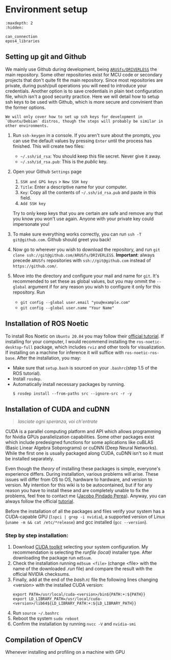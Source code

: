 # Environment setup

```{toctree}
:maxdepth: 2
:hidden:

can_connection
epos4_libraries

```

## Setting up git and Github
We mainly use Github during development, being [`ARUSfs/DRIVERLESS`](https://github.com/ARUSfs/DRIVERLESS) the main repository. Some other repositories exist for MCU code or secondary projects that don't quite fit the main repository. Since most repositories are private, during push/pull operations you will need to introduce your credentials. Another option is to save credentials in plain text configuration file, which isn't a good security practice. Here we will detail how to setup ssh keys to be used with Github, which is more secure and convinient than the former options.

```{note}
We will only cover how to set up ssh keys for development in `Ubuntu/Debian` distros, though the steps will probably be similar in other environments.
```

1. Run `ssh-keygen` in a console. If you aren't sure about the prompts, you can use the default values by pressing `Enter` until the process has finished. This will create two files:
    * `~/.ssh/id_rsa`: You should keep this file secret. Never give it away.
    * `~/.ssh/id_rsa.pub`: This is the *public* key.
2. Open your Github `Settings` page
    1. `SSH and GPG keys` > `New SSH key` 
    2. `Title`: Enter a descriptive name for your computer.
    3. `Key`: Copy all the contents of `~/.ssh/id_rsa.pub` and paste in this field.
    4. `Add SSH key`

    Try to only keep keys that you are certain are safe and remove any that you know you won't use again. Anyone with your private key could impersonate you!
3. To make sure everything works correctly, you can run `ssh -T git@github.com`. Github should greet you back!
4. Now go to wherever you wish to download the repository, and run `git clone ssh://git@github.com/ARUSfs/DRIVERLESS`. **Important**: always precede `ARUSfs` repositories with `ssh://git@github.com` instead of `https://github.com/`.
5. Move into the directory and configure your mail and name for `git`. It's recommended to set these as global values, but you may ommit the `--global` argument if for any reason you wish to configure it only for this repository. Run
    * `git config --global user.email "you@example.com"`
    * `git config --global user.name "Your Name"`

## Installation of ROS Noetic

To install Ros Noetic on `Ubuntu 20.04` you may follow their [official tutorial](http://wiki.ros.org/noetic/Installation/Ubuntu). If installing for your computer, I would recommend installing the `ros-noetic-desktop-full` package, which includes `rviz` and other tools for visualization. If installing on a machine for inference it will suffice with `ros-noetic-ros-base`. After the installation, you may:
- Make sure that `setup.bash` is sourced on your `.bashrc`(step 1.5 of the ROS tutorial).
- Install `rosdep`.
- Automatically install necessary packages by running.
    ```{code-block}
    $ rosdep install --from-paths src --ignore-src -r -y
    ```

## Installation of CUDA and cuDNN
> *lasciate ogni speranza, voi ch'entrate*

CUDA is a parallel computing platform and API which allows programming for Nvidia GPUs parallelization capabilities. Some other packages exist which include predesigned functions for some aplications like cuBLAS (Basic Linear Algebra Sobprograms) or cuDNN (Deep Neural Networks). While the first one is usually packaged along CUDA, cuDNN isn't so it must be installed separately.

Even though the *theory* of installing these packages is simple, everyone's experience differs. During installation, various problems will arise. These issues will differ from OS to OS, hardware to hardware, and version to version. My intention for this wiki is to be autocontained, but if for any reason you have to install these and are completely unable to fix the problems, feel free to contact me ([Jacobo Pindado Perea](pindado.jacobo@gmail.com)). Anyway, you can always follow the official [tutorial](https://docs.nvidia.com/cuda/cuda-installation-guide-linux/index.html).

Before the installation of all the packages and files verify your system has a CUDA-capable GPU (`lspci | grep -i nvidia`), a supported version of Linux (`uname -m && cat /etc/*release`) and gcc installed (`gcc --version`).

### Step by step installation:
1. Download [CUDA toolkit](https://developer.nvidia.com/cuda-downloads) selecting your system configuration. My recommendation is selecting the _runfile (local)_ installer type. After downloading the package run `md5sum`.
2. Check the installation running `md5sum <file>` (change \<file> with the name of the downloaded _.run_ file) and compare the result with the official NVIDIA checksums.
3. Finally, add at the end of the _bash.rc_ file the following lines changing \<version> with the installed CUDA version:
    ```# NVIDIA CUDA TOOLKIT
    export PATH=/usr/local/cuda-<version>/bin${PATH:+:${PATH}}
    export LD_LIBRARY_PATH=/usr/local/cuda-<version>/lib64${LD_LIBRARY_PATH:+:${LD_LIBRARY_PATH}}
    ```
4. Run `source ~/.bashrc`
5. Reboot the system `sudo reboot`
6. Confirm the installation by running `nvcc -V` and `nvidia-smi`

## Compilation of OpenCV

Whenever installing and profiling on a machine with GPU
